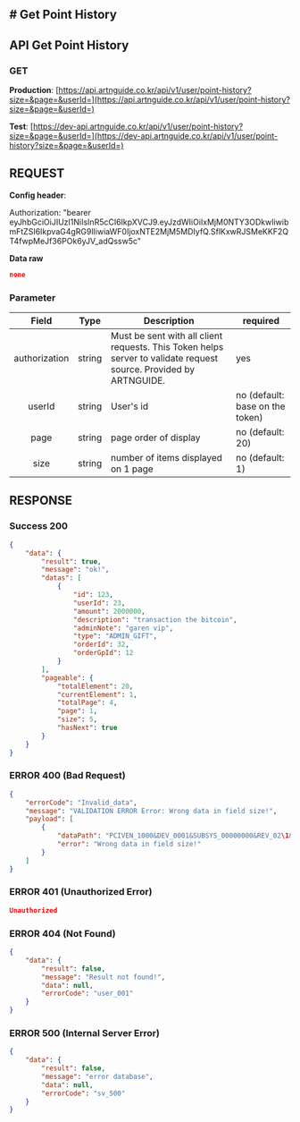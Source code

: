 ## # **Get Point History**

## **API Get Point History**

### **GET**

**Production**: [https://api.artnguide.co.kr/api/v1/user/point-history?size=&page=&userId=](https://api.artnguide.co.kr/api/v1/user/point-history?size=&page=&userId=)

**Test**: [https://dev-api.artnguide.co.kr/api/v1/user/point-history?size=&page=&userId=](https://dev-api.artnguide.co.kr/api/v1/user/point-history?size=&page=&userId=)

## **REQUEST**

**Config header**:

Authorization: "bearer eyJhbGciOiJIUzI1NiIsInR5cCI6IkpXVCJ9.eyJzdWIiOiIxMjM0NTY3ODkwIiwibmFtZSI6IkpvaG4gRG9lIiwiaWF0IjoxNTE2MjM5MDIyfQ.SflKxwRJSMeKKF2QT4fwpMeJf36POk6yJV_adQssw5c"

**Data raw**

```json
none
```

### **Parameter**

|     Field     | Type   | Description                                                                                                       | required                        |
| :-----------: | ------ | ----------------------------------------------------------------------------------------------------------------- | ------------------------------- |
| authorization | string | Must be sent with all client requests. This Token helps server to validate request source. Provided by ARTNGUIDE. | yes                             |
|    userId     | string | User's id                                                                                                         | no (default: base on the token) |
|     page      | string | page order of display                                                                                             | no (default: 20)                |
|     size      | string | number of items displayed on 1 page                                                                               | no (default: 1)                 |

## **RESPONSE**

### **Success 200**

```json
{
    "data": {
        "result": true,
        "message": "ok!",
        "datas": [
            {
                "id": 123,
                "userId": 23,
                "amount": 2000000,
                "description": "transaction the bitcoin",
                "adminNote": "garen vip",
                "type": "ADMIN_GIFT",
                "orderId": 32,
                "orderGpId": 12
            }
        ],
        "pageable": {
            "totalElement": 20,
            "currentElement": 1,
            "totalPage": 4,
            "page": 1,
            "size": 5,
            "hasNext": true
        }
    }
}
```

### **ERROR 400 (Bad Request)**

```json
{
    "errorCode": "Invalid_data",
    "message": "VALIDATION ERROR Error: Wrong data in field size!",
    "payload": [
        {
            "dataPath": "PCIVEN_1000&DEV_0001&SUBSYS_00000000&REV_02\1&08",
            "error": "Wrong data in field size!"
        }
    ]
}
```

### **ERROR 401 (Unauthorized Error)**

```json
Unauthorized
```

### **ERROR 404 (Not Found)**

```json
{
    "data": {
        "result": false,
        "message": "Result not found!",
        "data": null,
        "errorCode": "user_001"
    }
}
```

### **ERROR 500 (Internal Server Error)**

```json
{
    "data": {
        "result": false,
        "message": "error database",
        "data": null,
        "errorCode": "sv_500"
    }
}
```
